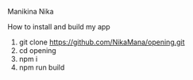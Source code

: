 Manikina Nika

How to install and build my app

1. git clone https://github.com/NikaMana/opening.git
2. cd opening
3. npm i
4. npm run build
